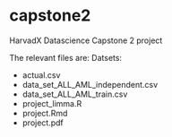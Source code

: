 # capstone2
HarvadX Datascience Capstone 2 project

The relevant files are:
Datsets:
- actual.csv
- data_set_ALL_AML_independent.csv
- data_set_ALL_AML_train.csv
- project_limma.R
- project.Rmd
- project.pdf
